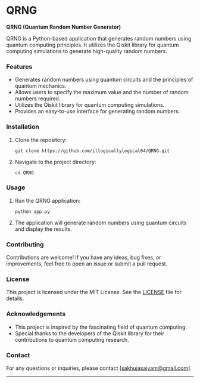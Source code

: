# QRNG
**QRNG (Quantum Random Number Generator)**

QRNG is a Python-based application that generates random numbers using quantum computing principles. It utilizes the Qiskit library for quantum computing simulations to generate high-quality random numbers.

### Features

- Generates random numbers using quantum circuits and the principles of quantum mechanics.
- Allows users to specify the maximum value and the number of random numbers required.
- Utilizes the Qiskit library for quantum computing simulations.
- Provides an easy-to-use interface for generating random numbers.

### Installation

1. Clone the repository:
   ```
   git clone https://github.com/illogicallylogical04/QRNG.git
   ```

2. Navigate to the project directory:
   ```
   cd QRNG
   ```

### Usage

1. Run the QRNG application:
   ```
   python app.py
   ```

2. The application will generate random numbers using quantum circuits and display the results.

### Contributing

Contributions are welcome! If you have any ideas, bug fixes, or improvements, feel free to open an issue or submit a pull request.

### License

This project is licensed under the MIT License. See the [LICENSE](LICENSE) file for details.

### Acknowledgements

- This project is inspired by the fascinating field of quantum computing.
- Special thanks to the developers of the Qiskit library for their contributions to quantum computing research.

### Contact

For any questions or inquiries, please contact [sakhujasaiyam@gmail.com].

---
